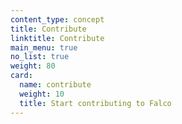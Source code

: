 ```yaml
---
content_type: concept
title: Contribute
linktitle: Contribute
main_menu: true
no_list: true
weight: 80
card:
  name: contribute
  weight: 10
  title: Start contributing to Falco
---
```

